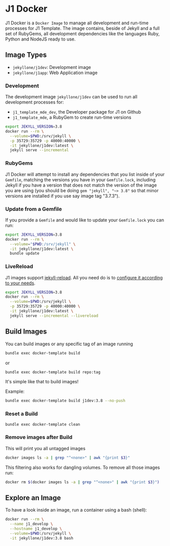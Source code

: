 # J1 Docker

J1 Docker is a `Docker Image` to manage all development and run-time
processes for J1 Template. The image contains, beside of Jekyll and
a full set of RubyGems, all development dependencies like the languages
Ruby, Python and NodeJS ready to use.

## Image Types

*   `jekyllone/j1dev`: Development image
*   `jekyllone/j1app`: Web Application image


### Development

The development image `jekyllone/j1dev` can be used to run all development
processes for:

*   `j1_template_mde_dev`, the Developer package for J1 on Github
*   `j1_template_mde`, a RubyGem to create run-time versions


```sh
export JEKYLL_VERSION=3.8
docker run --rm \
  --volume=$PWD:/srv/jekyll \
  -p 35729:35729 -p 40000:40000 \
  -it jekyllone/j1dev:latest \
  jekyll serve --incremental
```


### RubyGems

J1 Docker will attempt to install any dependencies that you list inside
of your `Gemfile`, matching the versions you have in your `Gemfile.lock`,
including Jekyll if you have a version that does not match the version of
the image you are using (you should be doing `gem "jekyll", "~> 3.8"` so
that minor versions are installed if you use say image tag "3.7.3").

### Update from a Gemfile

If you provide a `Gemfile` and would like to update your `Gemfile.lock`
you can run:

```sh
export JEKYLL_VERSION=3.8
docker run --rm \
  --volume="$PWD:/srv/jekyll" \
  -it jekyllone/j1dev:latest \
  bundle update
```


### LiveReload

J1 images support [jekyll-reload](https://rubygems.org/gems/jekyll-reload).
All you need do is to [configure it according to your needs](http://www.rubydoc.info/gems/jekyll-reload/).

```sh
export JEKYLL_VERSION=3.8
docker run --rm \
  --volume=$PWD:/srv/jekyll \
  -p 35729:35729 -p 40000:40000 \
  -it jekyllone/j1dev:latest \
  jekyll serve --incremental --livereload
```

## Build Images

You can build images or any specific tag of an image running

```sh
bundle exec docker-template build
```

or

```sh
bundle exec docker-template build repo:tag
```

It's simple like that to build images!

Example:

```sh
bundle exec docker-template build j1dev:3.8 --no-push
```

### Reset a Build

```sh
bundle exec docker-template clean
```

### Remove <none> images after Build

This will print you all untagged images

```sh
docker images ls -a | grep "^<none>" | awk "{print $3}"
```

This filtering also works for dangling volumes. To remove all those images
run:

```sh
docker rm $(docker images ls -a | grep "^<none>" | awk "{print $3}")
```


## Explore an Image

To have a look inside an image, run a container using a bash (shell):


```sh
docker run --rm \
  --name j1_develop \
  --hostname j1_develop \
  --volume=$PWD:/srv/jekyll \
  -it jekyllone/j1dev:3.8 bash
```
